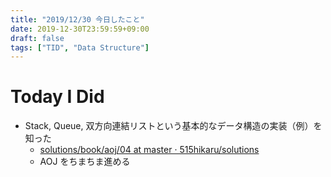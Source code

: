 ```yaml
---
title: "2019/12/30 今日したこと"
date: 2019-12-30T23:59:59+09:00
draft: false
tags: ["TID", "Data Structure"]
---
```


# Today I Did

* Stack, Queue, 双方向連結リストという基本的なデータ構造の実装（例）を知った
    * [solutions/book/aoj/04 at master · 515hikaru/solutions](https://github.com/515hikaru/solutions/tree/master/book/aoj/04)
    * AOJ をちまちま進める
